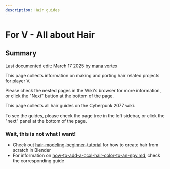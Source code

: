 ```yaml
---
description: Hair guides
---
```


# For V - All about Hair

## Summary

Last documented edit: March 17 2025 by [mana vortex](https://app.gitbook.com/u/NfZBoxGegfUqB33J9HXuCs6PVaC3 "mention")

This page collects information on making and porting hair related projects for player V.&#x20;

Please check the nested pages in the Wiki's browser for more information, or click the "Next" button at the bottom of the page.&#x20;

This page collects all hair guides on the Cyberpunk 2077 wiki.

To see the guides, please check the page tree in the left sidebar, or click the "next" panel at the bottom of the page.

### Wait, this is not what I want!

* Check out [hair-modeling-beginner-tutorial](../../../for-mod-creators-theory/3d-modelling/hair-modeling-beginner-tutorial/ "mention") for how to create hair from scratch in Blender
* For information on [how-to-add-a-ccxl-hair-color-to-an-npv.md](../npv-v-as-custom-npc/how-to-add-a-ccxl-hair-color-to-an-npv.md "mention"), check the corresponding guide
